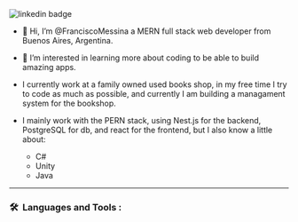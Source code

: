 <div id='badges' align="left">
     <img src="https://img.shields.io/badge/LinkedIn-blue?logo=linkedin&logoColor=white&style=for-the-badge" alt="linkedin badge"/>
</div>

- 👋 Hi, I’m @FranciscoMessina
     a MERN full stack web developer from Buenos Aires, Argentina.
- 👀 I’m interested in learning more about coding to be able to build amazing apps.

- I currently work at a family owned used books shop, in my free time I try to code as much as possible, and currently I am building a managament system for the bookshop.

- I mainly work with the PERN stack, using Nest.js for the backend, PostgreSQL for db, and react for the frontend, but I also know a little about:
     - C#
     - Unity
     - Java
---
### 🛠 &nbsp;Languages and Tools :
